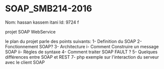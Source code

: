 # SOAP_SMB214-2016
Nom: hassan kassem itani
Id: 9724 f

projet SOAP WebService

le plan du projet parle des points suivants:
1- Definition du SOAP
2- Fonctionnement SOAP?
3- Architecture
i- Comment Construire un message SOAP
ii- Règles de syntaxe
4- Comment traiter SOAP FAULT ?
5- Quelques différences entre SOAP et REST
7- php exemple sur l'interaction du serveur avec le client SOAP
